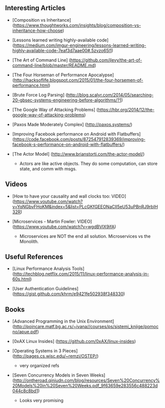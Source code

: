 ## Interesting Articles

- [Composition vs Inheritance] (https://www.thoughtworks.com/insights/blog/composition-vs-inheritance-how-choose)

- [Lessons learned writing highly-available code] (https://medium.com/imgur-engineering/lessons-learned-writing-highly-available-code-7eaf3d7aae00#.5zvzo65l1)

- [The Art of Command Line] (https://github.com/jlevy/the-art-of-command-line/blob/master/README.md)

- [The Four Horseman of Performance Apocalypse] (http://hacksoflife.blogspot.com/2015/01/the-four-horsemen-of-performance.html)

- [Brute Force Log Parsing] (http://blog.scalyr.com/2014/05/searching-20-gbsec-systems-engineering-before-algorithms/?1)

- [The Google Way of Attacking Problems] (https://hbr.org/2014/12/the-google-way-of-attacking-problems)

- [Paxos Made Moderately Complex] (http://paxos.systems/)

- [Improving Facebook performance on Android with Flatbuffers] (https://code.facebook.com/posts/872547912839369/improving-facebook-s-performance-on-android-with-flatbuffers/)

- [The Actor Model] (http://www.brianstorti.com/the-actor-model/)

   * Actors are like active objects. They do some computation, can store state, and comm with msgs.


## Videos

- [How to have your causality and wall clocks too: VIDEO] (https://www.youtube.com/watch?v=YqNGbvFHoKM&index=5&list=PLcGKfGEEONaCIl5eU53uPBnRJ9rbIH32R)

- [Microservices - Martin Fowler: VIDEO] (https://www.youtube.com/watch?v=wgdBVIX9ifA)
   
   * Microservices are NOT the end all solution. Microservices vs the Monolith.


## Useful References 
- [Linux Performance Analysis Tools] (http://techblog.netflix.com/2015/11/linux-performance-analysis-in-60s.html)

- [User Authentication Guidelines] (https://gist.github.com/khrm/e9421fe502938f348330)


## Books
- [Advanced Programming in the Unix Environment] (http://poincare.matf.bg.ac.rs/~ivana//courses/ps/sistemi_knjige/pomocno/apue.pdf)

- [0xAX Linux Insides] (https://github.com/0xAX/linux-insides)

- [Operating Systems in 3 Pieces] (http://pages.cs.wisc.edu/~remzi/OSTEP/)

    * very organized refs

- [Seven Concurrency Models in Seven Weeks] (http://ontheroad.qiniudn.com/blog/resources/Seven%20Concurrency%20Models%20in%20Seven%20Weeks.pdf_9f63659e283556c488223d044c8c8bd1)

   * Looks very promising
